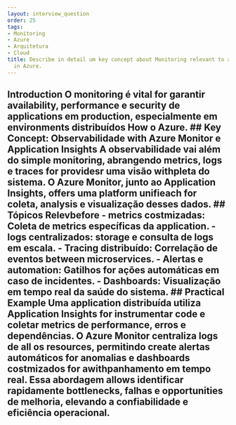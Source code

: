 ```yaml
---
layout: interview_question
order: 25
tags:
- Monitoring
- Azure
- Arquitetura
- Cloud
title: Describe in detail um key concept about Monitoring relevant to architecture
  in Azure.
---
```


## Introduction O monitoring é vital for garantir availability, performance e security de applications em production, especialmente em environments distribuídos How o Azure. ## Key Concept: Observabilidade with Azure Monitor e Application Insights A observabilidade vai além do simple monitoring, abrangendo metrics, logs e traces for providesr uma visão withpleta do sistema. O Azure Monitor, junto ao Application Insights, offers uma platform unifieach for coleta, analysis e visualização desses dados. ## Tópicos Relevbefore - **metrics costmizadas:** Coleta de metrics específicas da application. - **logs centralizados:** storage e consulta de logs em escala. - **Tracing distribuído:** Correlação de eventos between microservices. - **Alertas e automation:** Gatilhos for ações automáticas em caso de incidentes. - **Dashboards:** Visualização em tempo real da saúde do sistema. ## Practical Example Uma application distribuída utiliza Application Insights for instrumentar code e coletar metrics de performance, erros e dependências. O Azure Monitor centraliza logs de all os resources, permitindo create alertas automáticos for anomalias e dashboards costmizados for awithpanhamento em tempo real. Essa abordagem allows identificar rapidamente bottlenecks, falhas e opportunities de melhoria, elevando a confiabilidade e eficiência operacional.